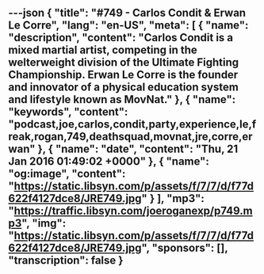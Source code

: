 ---json
{
  "title": "#749 - Carlos Condit & Erwan Le Corre",
  "lang": "en-US",
  "meta": [
    {
      "name": "description",
      "content": "Carlos Condit is a mixed martial artist, competing in the welterweight division of the Ultimate Fighting Championship. Erwan Le Corre is the founder and innovator of a physical education system and lifestyle known as MovNat."
    },
    {
      "name": "keywords",
      "content": "podcast,joe,carlos,condit,party,experience,le,freak,rogan,749,deathsquad,movnat,jre,corre,erwan"
    },
    {
      "name": "date",
      "content": "Thu, 21 Jan 2016 01:49:02 +0000"
    },
    {
      "name": "og:image",
      "content": "https://static.libsyn.com/p/assets/f/7/7/d/f77d622f4127dce8/JRE749.jpg"
    }
  ],
  "mp3": "https://traffic.libsyn.com/joeroganexp/p749.mp3",
  "img": "https://static.libsyn.com/p/assets/f/7/7/d/f77d622f4127dce8/JRE749.jpg",
  "sponsors": [],
  "transcription": false
}
---
<episode-header />

<timemark seconds="0" />

<transcribe-call-to-action />

<episode-footer />